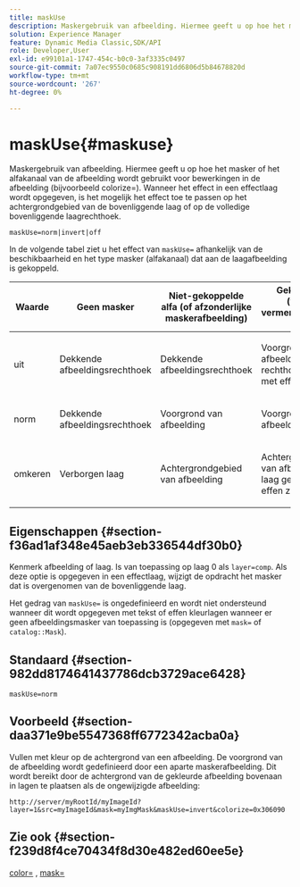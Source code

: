 ```yaml
---
title: maskUse
description: Maskergebruik van afbeelding. Hiermee geeft u op hoe het masker of het alfakanaal van de afbeelding wordt gebruikt voor bewerkingen in de afbeelding (bijvoorbeeld colorize=). Wanneer het effect in een effectlaag wordt opgegeven, is het mogelijk het effect toe te passen op het achtergrondgebied van de bovenliggende laag of op de volledige bovenliggende laagrechthoek.
solution: Experience Manager
feature: Dynamic Media Classic,SDK/API
role: Developer,User
exl-id: e99101a1-1747-454c-b0c0-3af3335c0497
source-git-commit: 7a07ec9550c0685c908191dd6806d5b84678820d
workflow-type: tm+mt
source-wordcount: '267'
ht-degree: 0%

---
```


# maskUse{#maskuse}

Maskergebruik van afbeelding. Hiermee geeft u op hoe het masker of het alfakanaal van de afbeelding wordt gebruikt voor bewerkingen in de afbeelding (bijvoorbeeld colorize=). Wanneer het effect in een effectlaag wordt opgegeven, is het mogelijk het effect toe te passen op het achtergrondgebied van de bovenliggende laag of op de volledige bovenliggende laagrechthoek.

`maskUse=norm|invert|off`

In de volgende tabel ziet u het effect van `maskUse=` afhankelijk van de beschikbaarheid en het type masker (alfakanaal) dat aan de laagafbeelding is gekoppeld.

<table id="table_B765F6A765F548948531AF26DA0B4360"> 
 <thead> 
  <tr> 
   <th class="entry"> <b> Waarde</b> </th> 
   <th class="entry"> <b> Geen masker</b> </th> 
   <th class="entry"> <b> Niet-gekoppelde alfa (of afzonderlijke maskerafbeelding)</b> </th> 
   <th class="entry"> <b> Gekoppelde (vooraf vermenigvuldigde) alfa</b> </th> 
  </tr> 
 </thead>
 <tbody> 
  <tr> 
   <td> <p> <span class="codeph"> uit </span> </p> </td> 
   <td> <p> Dekkende afbeeldingsrechthoek </p> </td> 
   <td> <p> Dekkende afbeeldingsrechthoek </p> </td> 
   <td> <p> Voorgrond van afbeelding boven rechthoek gevuld met effen zwart </p> </td> 
  </tr> 
  <tr> 
   <td> <p> <span class="codeph"> norm </span> </p> </td> 
   <td> <p> Dekkende afbeeldingsrechthoek </p> </td> 
   <td> <p> Voorgrond van afbeelding </p> </td> 
   <td> <p> Voorgrond van afbeelding of laag </p> </td> 
  </tr> 
  <tr> 
   <td> <p> <span class="codeph"> omkeren </span> </p> </td> 
   <td> <p> Verborgen laag </p> </td> 
   <td> <p> Achtergrondgebied van afbeelding </p> </td> 
   <td> <p> Achtergrondgebied van afbeelding of laag gevuld met effen zwart </p> </td> 
  </tr> 
 </tbody> 
</table>

## Eigenschappen {#section-f36ad1af348e45aeb3eb336544df30b0}

Kenmerk afbeelding of laag. Is van toepassing op laag 0 als `layer=comp`. Als deze optie is opgegeven in een effectlaag, wijzigt de opdracht het masker dat is overgenomen van de bovenliggende laag.

Het gedrag van `maskUse=` is ongedefinieerd en wordt niet ondersteund wanneer dit wordt opgegeven met tekst of effen kleurlagen wanneer er geen afbeeldingsmasker van toepassing is (opgegeven met `mask=` of `catalog::Mask`).

## Standaard {#section-982dd8174641437786dcb3729ace6428}

`maskUse=norm`

## Voorbeeld {#section-daa371e9be5547368ff6772342acba0a}

Vullen met kleur op de achtergrond van een afbeelding. De voorgrond van de afbeelding wordt gedefinieerd door een aparte maskerafbeelding. Dit wordt bereikt door de achtergrond van de gekleurde afbeelding bovenaan in lagen te plaatsen als de ongewijzigde afbeelding:

`http://server/myRootId/myImageId?layer=1&src=myImageId&mask=myImgMask&maskUse=invert&colorize=0x306090`

## Zie ook {#section-f239d8f4ce70434f8d30e482ed60ee5e}

[color=](/help/aem-is-ir-api/is-api/http-ref/image-serving-api-ref/c-http-protocol-reference/c-data-types/r-is-http-color.md) , [mask=](../../../../../is-api/http-ref/image-serving-api-ref/c-http-protocol-reference/c-command-reference/r-mask.md#reference-922254e027404fb890b850e2723ee06e)
